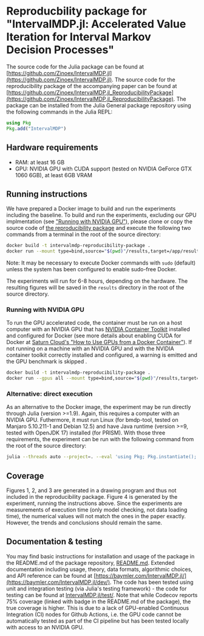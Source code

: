 # Reproducbility package for "IntervalMDP.jl: Accelerated Value Iteration for Interval Markov Decision Processes"
The source code for the Julia package can be found at [https://github.com/Zinoex/IntervalMDP.jl](https://github.com/Zinoex/IntervalMDP.jl). The source code for the reproducibility package of the accompanying paper can be found at [https://github.com/Zinoex/IntervalMDP.jl_ReproducibilityPackage](https://github.com/Zinoex/IntervalMDP.jl_ReproducibilityPackage). The package can be installed from the Julia General package repository using the following commands in the Julia REPL:

```julia
using Pkg
Pkg.add("IntervalMDP")
```


## Hardware requirements
- RAM: at least 16 GB
- GPU: NVIDIA GPU with CUDA support (tested on NVIDIA GeForce GTX 1060 6GB), at least 6GB VRAM


## Running instructions
We have prepared a Docker image to build and run the experiments including the baseline. To build and run the experiments, excluding our GPU implmentation (see ["Running with NVIDIA GPU"](#running-with-nvidia-gpu)), please clone or copy the source code of [the reproducibility package](https://github.com/Zinoex/IntervalMDP.jl_ReproducibilityPackage) and execute the following two commands from a terminal in the root of the source directory:

```sh
docker build -t intervalmdp-reproducibility-package .
docker run --mount type=bind,source="$(pwd)"/results,target=/app/results intervalmdp-reproducibility-package
```

Note: It may be necessary to execute Docker commands with `sudo` (default) unless the system has been configured to enable sudo-free Docker.

The experiments will run for 6-8 hours, depending on the hardware. The resulting figures will be saved in the `results` directory in the root of the source directory. 

### Running with NVIDIA GPU
To run the GPU accelerated code, the container must be run on a host computer with an NVIDIA GPU that has [NVIDIA Container Toolkit](https://docs.nvidia.com/datacenter/cloud-native/container-toolkit/1.14.5/install-guide.html) installed and configured for Docker (see more details about enabling CUDA for Docker at [Saturn Cloud's "How to Use GPUs from a Docker Container"](https://saturncloud.io/blog/how-to-use-gpu-from-a-docker-container-a-guide-for-data-scientists-and-software-engineers/)). If not running on a machine with an NVIDIA GPU and with the NVIDIA container toolkit correctly installed and configured, a warning is emitted and the GPU benchmark is skipped .

```sh
docker build -t intervalmdp-reproducibility-package .
docker run --gpus all --mount type=bind,source="$(pwd)"/results,target=/app/results intervalmdp-reproducibility-package
```

### Alternative: direct execution
As an alternative to the Docker image, the experiment may be run directly through Julia (version >=1.9). Again, this requires a computer with an NVIDIA GPU. Futhermore, it must run Linux (for bmdp-tool, tested on Manjaro 5.10.211-1 and Debian 12.5) and have Java runtime (version >=9, tested with OpenJDK 17) installed (for PRISM). With those three requirements, the experiment can be run with the following command from the root of the source directory:

```sh
julia --threads auto --project=. --eval 'using Pkg; Pkg.instantiate(); include("benchmark.jl")'
```

## Coverage
Figures 1, 2, and 3 are generated in a drawing program and thus not included in the reproducibility package. Figure 4 is generated by the experiment, running the instructions above. Since the experiments are measurements of execution time (only model checking, not data loading time), the numerical values will not match the ones in the paper exactly. However, the trends and conclusions should remain the same.


## Documentation & testing
You may find basic instructions for installation and usage of the package in the README.md of the package repository, [README.md](https://github.com/Zinoex/IntervalMDP.jl/blob/main/README.md). Extended documentation including usage, theory, data formats, algorithmic choices, and API reference can be found at [https://baymler.com/IntervalMDP.jl/](https://baymler.com/IntervalMDP.jl/dev/). The code has been tested using unit and integration testing (via Julia's testing framework) - the code for testing can be found at [IntervalMDP.jl/test/](https://github.com/Zinoex/IntervalMDP.jl/tree/main/test). Note that while Codecov reports 75% coverage (linked with badge in the README.md of the package), the true coverage is higher. This is due to a lack of GPU-enabled Continuous Integration (CI) nodes for Github Actions, i.e. the GPU code cannot be automatically tested as part of the CI pipeline but has been tested locally with access to an NVIDIA GPU.
